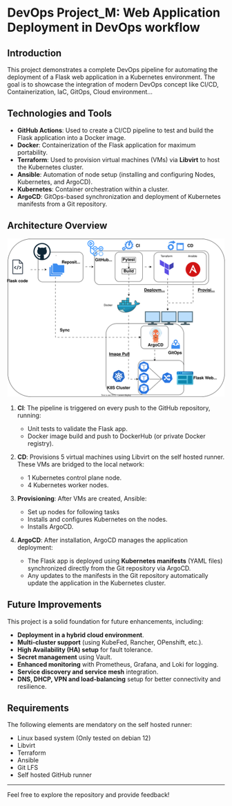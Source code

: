 
# DevOps Project_M: Web Application Deployment in DevOps workflow

## Introduction

This project demonstrates a complete DevOps pipeline for automating the deployment of a Flask web application in a Kubernetes environment. The goal is to showcase the integration of modern DevOps concept like CI/CD, Containerization, IaC, GitOps, Cloud environment...

## Technologies and Tools

- **GitHub Actions**: Used to create a CI/CD pipeline to test and build the Flask application into a Docker image.
- **Docker**: Containerization of the Flask application for maximum portability.
- **Terraform**: Used to provision virtual machines (VMs) via **Libvirt** to host the Kubernetes cluster.
- **Ansible**: Automation of node setup (installing and configuring Nodes, Kubernetes, and ArgoCD).
- **Kubernetes**: Container orchestration within a cluster.
- **ArgoCD**: GitOps-based synchronization and deployment of Kubernetes manifests from a Git repository.

## Architecture Overview

![Schema](./images/workflow.svg)

1. **CI**: The pipeline is triggered on every push to the GitHub repository, running:
   - Unit tests to validate the Flask app.
   - Docker image build and push to DockerHub (or private Docker registry).

2. **CD**: Provisions 5 virtual machines using Libvirt on the self hosted runner. These VMs are bridged to the local network:
   - 1 Kubernetes control plane node.
   - 4 Kubernetes worker nodes.

3. **Provisioning**: After VMs are created, Ansible:
   - Set up nodes for following tasks
   - Installs and configures Kubernetes on the nodes.
   - Installs ArgoCD.

5. **ArgoCD**: After installation, ArgoCD manages the application deployment:
   - The Flask app is deployed using **Kubernetes manifests** (YAML files) synchronized directly from the Git repository via ArgoCD.
   - Any updates to the manifests in the Git repository automatically update the application in the Kubernetes cluster.

## Future Improvements

This project is a solid foundation for future enhancements, including:
- **Deployment in a hybrid cloud environment**.
- **Multi-cluster support** (using KubeFed, Rancher, OPenshift, etc.).
- **High Availability (HA) setup** for fault tolerance.
- **Secret management** using Vault.
- **Enhanced monitoring** with Prometheus, Grafana, and Loki for logging.
- **Service discovery and service mesh** integration.
- **DNS, DHCP, VPN and load-balancing** setup for better connectivity and resilience.

## Requirements

The following elements are mendatory on the self hosted runner:
- Linux based system (Only tested on debian 12)
- Libvirt 
- Terraform 
- Ansible 
- Git LFS 
- Self hosted GitHub runner


---

Feel free to explore the repository and provide feedback!

